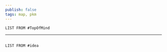 ```yaml
---
publish: false
tags: map, pkm
---
```


```dataview
LIST FROM #TopOfMind  
```


---
```dataview

LIST FROM #idea 
```

